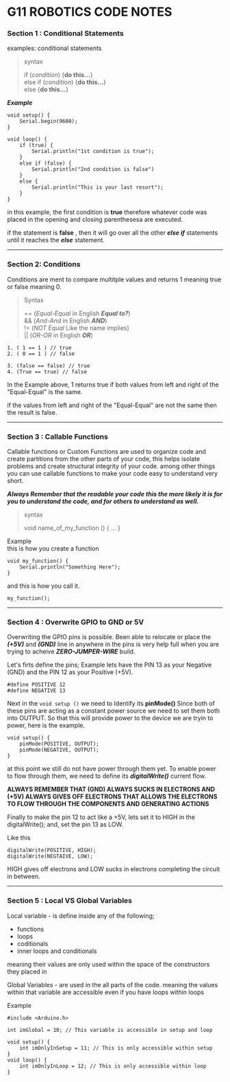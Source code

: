 # G11 ROBOTICS CODE NOTES

### Section 1 : Conditional Statements
examples: conditional statements
> syntax 
>
> if (*condition*) {**do this...**} <br>
> else if (*condition*) {**do this...**} <br>
> else {**do this...**}

***Example***
```
void setup() {
    Serial.begin(9600);
}

void loop() {
    if (true) {
        Serial.println("1st condition is true");
    }
    else if (false) {
        Serial.println("2nd condition is false")
    }
    else {
        Serial.println("This is your last resort");
    }
}
```
in this example, the first condition is **true** therefore whatever code was placed in the opening and closing parenthesesa are executed.

if the statement is **false** , then it will go over all the other ***else if*** statements until it reaches the ***else*** statement.

---

### Section 2: Conditions 

Conditions are ment to compare multitple values and returns 1 meaning true or false meaning 0.

> Syntax
>
> == (*Equal-Equal* in English ***Equal to?***) <br> 
> && (*And-And* in English ***AND***)<br>
> != (*NOT Equal* Like the name implies)<br>
> || (*OR-OR* in English ***OR***)<br>
>

```
1. ( 1 == 1 ) // true
2. ( 0 == 1 ) // false

3. (false == false) // true
4. (True == true) // false
```

In the Example above, 1 returns true if both values from left and right of the "Equal-Equal" is the same.

if the values from left and right of the "Equal-Equal" are not the same then the result is false.

---

### Section 3 : Callable Functions

Callable functions or Custom Functions are used to organize code and create partitions from the other parts of your code, this helps isolate problems and create structural integrity of your code. among other things you can use callable functions to make your code easy to understand very short.

***Always Remember that the readable your code this the more likely it is for you to understand the code, and for others to understand as well.***

> syntax
>
> void name_of_my_function () { ... }
>

Example <br>
this is how you create a function
```
void my_function() {
    Serial.println("Something Here");
}

```
and this is how you call it.
```
my_function();
```

---

### Section 4 : Overwrite GPIO to GND or 5V

Overwriting the GPIO pins is possible. Been able to relocate or place the ***(+5V)*** and ***(GND)*** line in anywhere in the pins is very help full when you are trying to acheive ***ZERO-JUMPER-WIRE*** build.

Let's firts define the pins;
Example lets have the PIN 13 as your Negative (GND) and the PIN 12 as your Positive (+5V). 
```
#define POSITIVE 12
#define NEGATIVE 13
```

Next in the `void setup ()` we need to Identify its **pinMode()**
Since both of these pins are acting as a constant power source we need to set them both into OUTPUT. So that this will provide power to the device we are tryin to power, here is the example.

```
void setup() {
    pinMode(POSITIVE, OUTPUT);
    pinMode(NEGATIVE, OUTPUT);
}
```
at this point we still do not have power through them yet. To enable power to flow through them, we need to define its ***digitalWrite()*** current flow.

**ALWAYS REMEMBER THAT (GND) ALWAYS SUCKS IN ELECTRONS AND (+5V) ALWAYS GIVES OFF ELECTRONS THAT ALLOWS THE ELECTRONS TO FLOW THROUGH THE COMPONENTS AND GENERATING ACTIONS**

Finally to make the pin 12 to act like a +5V, lets set it to HIGH in the digitalWrite(); and, set the pin 13 as LOW.

Like this

```
digitalWrite(POSITIVE, HIGH);
digitalWrite(NEGTAIVE, LOW);
```
HIGH gives off electrons and LOW sucks in electrons completing the circuit in between.

---

### Section 5 : Local VS Global Variables

Local variable - is define inside any of the following;
* functions
* loops
* coditionals
* inner loops and conditionals

meaning their values are only used within the space of the constructors they placed in

Global Variables - are used in the all parts of the code. meaning the values within that variable are accessible even if you have loops within loops

Example
```
#include <Arduino.h>

int imGlobal = 10; // This variable is accessible in setup and loop

void setup() {
    int imOnlyInSetup = 11; // This is only accessible within setup
}
void loop() {
    int imOnlyInLoop = 12; // This is only accessible within loop
}
```